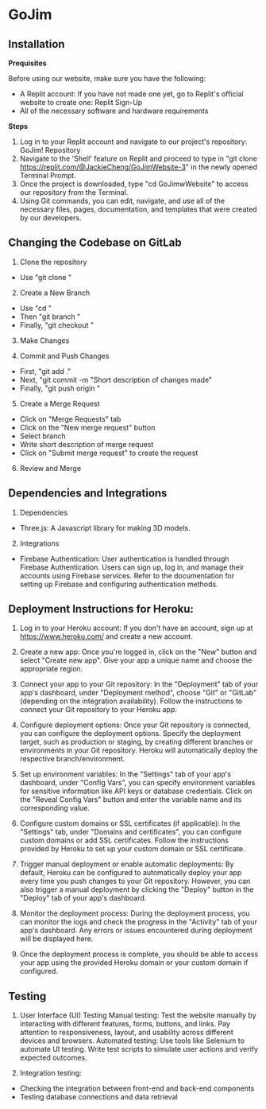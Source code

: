 # GoJim

## Installation
**Prequisites**

Before using our website, make sure you have the following:
- A Replit account: If you have not made one yet, go to Replit's official website to create one: Replit Sign-Up
- All of the necessary software and hardware requirements

**Steps**
1. Log in to your Replit account and navigate to our project's repository: GoJim! Repository
2. Navigate to the 'Shell' feature on Replit and proceed to type in "git clone https://replit.com/@JackieCheng/GoJimWebsite-3" in the newly opened Terminal Prompt.
3. Once the project is downloaded, type "cd GoJimwWebsite" to access our repository from the Terminal.
4. Using Git commands, you can edit, navigate, and use all of the necessary files, pages, documentation, and templates that were created by our developers.

## Changing the Codebase on GitLab
1. Clone the repository
- Use "git clone <repository>"

2. Create a New Branch
- Use "cd <repository>"
- Then "git branch <branchName>"
- Finally, "git checkout <branchName>"

3. Make Changes

4. Commit and Push Changes
- First, "git add ."
- Next, "git commit -m "Short description of changes made"
- Finally, "git push origin <branchName>"

5. Create a Merge Request
- Click on "Merge Requests" tab
- Click on the "New merge request" button
- Select branch
- Write short description of merge request
- Click on "Submit merge request" to create the request

6. Review and Merge

## Dependencies and Integrations
1. Dependencies
- Three.js: A Javascript library for making 3D models.

2. Integrations 
- Firebase Authentication: User authentication is handled through Firebase Authentication. Users can sign up, log in, and manage their accounts using Firebase services. Refer to the documentation for setting up Firebase and configuring authentication methods.

## Deployment Instructions for Heroku:

1. Log in to your Heroku account: If you don't have an account, sign up at https://www.heroku.com/ and create a new account.

2. Create a new app: Once you're logged in, click on the "New" button and select "Create new app". Give your app a unique name and choose the appropriate region.

3. Connect your app to your Git repository: In the "Deployment" tab of your app's dashboard, under "Deployment method", choose "Git" or "GitLab" (depending on the integration availability). Follow the instructions to connect your Git repository to your Heroku app.

4. Configure deployment options: Once your Git repository is connected, you can configure the deployment options. Specify the deployment target, such as production or staging, by creating different branches or environments in your Git repository. Heroku will automatically deploy the respective branch/environment.

5. Set up environment variables: In the "Settings" tab of your app's dashboard, under "Config Vars", you can specify environment variables for sensitive information like API keys or database credentials. Click on the "Reveal Config Vars" button and enter the variable name and its corresponding value.

6. Configure custom domains or SSL certificates (if applicable): In the "Settings" tab, under "Domains and certificates", you can configure custom domains or add SSL certificates. Follow the instructions provided by Heroku to set up your custom domain or SSL certificate.

7. Trigger manual deployment or enable automatic deployments: By default, Heroku can be configured to automatically deploy your app every time you push changes to your Git repository. However, you can also trigger a manual deployment by clicking the "Deploy" button in the "Deploy" tab of your app's dashboard.

8. Monitor the deployment process: During the deployment process, you can monitor the logs and check the progress in the "Activity" tab of your app's dashboard. Any errors or issues encountered during deployment will be displayed here.

9. Once the deployment process is complete, you should be able to access your app using the provided Heroku domain or your custom domain if configured.

## Testing
1. User Interface (UI) Testing
Manual testing: Test the website manually by interacting with different features, forms, buttons, and links. Pay attention to responsiveness, layout, and usability across different devices and browsers.
Automated testing: Use tools like Selenium to automate UI testing. Write test scripts to simulate user actions and verify expected outcomes.

2. Integration testing:
- Checking the integration between front-end and back-end components
- Testing database connections and data retrieval
